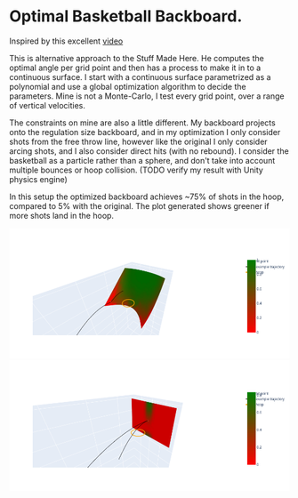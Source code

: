 # Optimal Basketball Backboard.

Inspired by this excellent [video](https://www.youtube.com/watch?v=vtN4tkvcBMA)

This is alternative approach to the Stuff Made Here. He computes the optimal angle per grid point and then has a process to make it in to a continuous surface. I start with a continuous surface parametrized as a polynomial and use a global optimization algorithm to decide the parameters. Mine is not a Monte-Carlo, I test every grid point, over a range of vertical velocities.

The constraints on mine are also a little different. My backboard projects onto the regulation size backboard, and in my optimization I only consider shots from the free throw line, however like the original I only consider arcing shots, and I also consider direct hits (with no rebound). I consider the basketball as a particle rather than a sphere, and don't take into account multiple bounces or hoop collision. (TODO verify my result with Unity physics engine)

In this setup the optimized backboard achieves ~75% of shots in the hoop, compared to 5% with the original.
The plot generated shows greener if more shots land in the hoop.

![image](hoop.png)
![image](flathoop.png)
